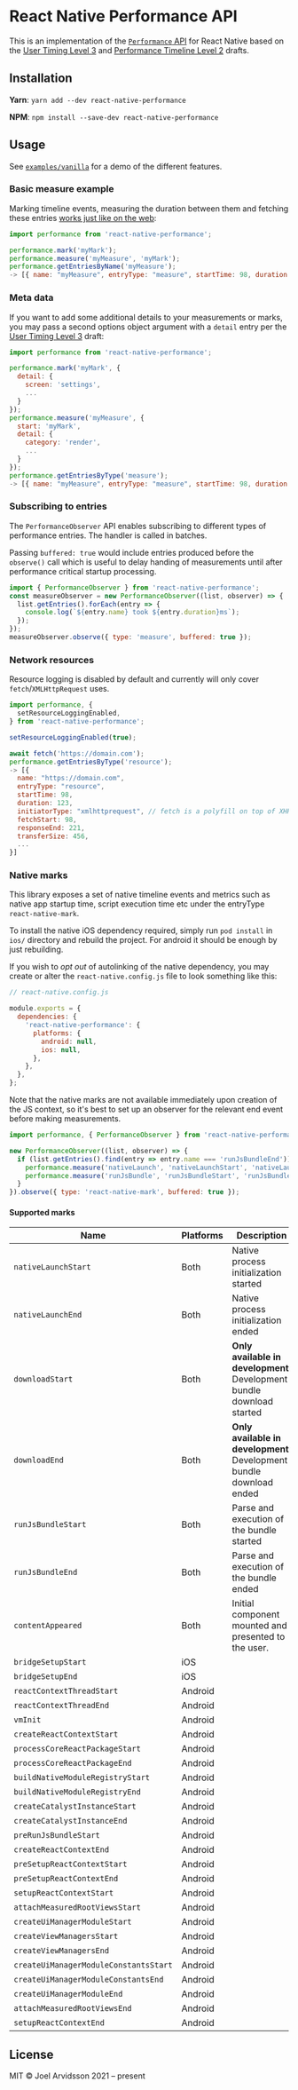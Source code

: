 # React Native Performance API

This is an implementation of the [`Performance` API](https://developer.mozilla.org/en-US/docs/Web/API/Performance) for React Native based on the [User Timing Level 3](https://www.w3.org/TR/user-timing-3/) and [Performance Timeline Level 2](https://www.w3.org/TR/performance-timeline-2/) drafts.

## Installation

**Yarn**: `yarn add --dev react-native-performance`

**NPM**: `npm install --save-dev react-native-performance`

## Usage

See [`examples/vanilla`](https://github.com/oblador/flipper-plugin-react-native-performance/tree/master/examples/vanilla) for a demo of the different features.

### Basic measure example

Marking timeline events, measuring the duration between them and fetching these entries [works just like on the web](https://developer.mozilla.org/en-US/docs/Web/API/Performance):

```js
import performance from 'react-native-performance';

performance.mark('myMark');
performance.measure('myMeasure', 'myMark');
performance.getEntriesByName('myMeasure');
-> [{ name: "myMeasure", entryType: "measure", startTime: 98, duration: 123 }]
```

### Meta data

If you want to add some additional details to your measurements or marks, you may pass a second options object argument with a `detail` entry per the [User Timing Level 3](https://www.w3.org/TR/user-timing-3/) draft:

```js
import performance from 'react-native-performance';

performance.mark('myMark', {
  detail: {
    screen: 'settings',
    ...
  }
});
performance.measure('myMeasure', {
  start: 'myMark',
  detail: {
    category: 'render',
    ...
  }
});
performance.getEntriesByType('measure');
-> [{ name: "myMeasure", entryType: "measure", startTime: 98, duration: 123, detail: { ... } }]
```

### Subscribing to entries

The `PerformanceObserver` API enables subscribing to different types of performance entries. The handler is called in batches.

Passing `buffered: true` would include entries produced before the `observe()` call which is useful to delay handing of measurements until after performance critical startup processing.

```js
import { PerformanceObserver } from 'react-native-performance';
const measureObserver = new PerformanceObserver((list, observer) => {
  list.getEntries().forEach(entry => {
    console.log(`${entry.name} took ${entry.duration}ms`);
  });
});
measureObserver.observe({ type: 'measure', buffered: true });
```

### Network resources

Resource logging is disabled by default and currently will only cover `fetch`/`XMLHttpRequest` uses.

```js
import performance, {
  setResourceLoggingEnabled,
} from 'react-native-performance';

setResourceLoggingEnabled(true);

await fetch('https://domain.com');
performance.getEntriesByType('resource');
-> [{
  name: "https://domain.com",
  entryType: "resource",
  startTime: 98,
  duration: 123,
  initiatorType: "xmlhttprequest", // fetch is a polyfill on top of XHR in react-native
  fetchStart: 98,
  responseEnd: 221,
  transferSize: 456,
  ...
}]
```

### Native marks

This library exposes a set of native timeline events and metrics such as native app startup time, script execution time etc under the entryType `react-native-mark`.

To install the native iOS dependency required, simply run `pod install` in `ios/` directory and rebuild the project. For android it should be enough by just rebuilding.

If you wish to _opt out_ of autolinking of the native dependency, you may create or alter the `react-native.config.js` file to look something like this:

```js
// react-native.config.js

module.exports = {
  dependencies: {
    'react-native-performance': {
      platforms: {
        android: null,
        ios: null,
      },
    },
  },
};
```

Note that the native marks are not available immediately upon creation of the JS context, so it's best to set up an observer for the relevant end event before making measurements.

```js
import performance, { PerformanceObserver } from 'react-native-performance';

new PerformanceObserver((list, observer) => {
  if (list.getEntries().find(entry => entry.name === 'runJsBundleEnd')) {
    performance.measure('nativeLaunch', 'nativeLaunchStart', 'nativeLaunchEnd');
    performance.measure('runJsBundle', 'runJsBundleStart', 'runJsBundleEnd');
  }
}).observe({ type: 'react-native-mark', buffered: true });
```

#### Supported marks

| Name                                  | Platforms | Description                                                            |
| ------------------------------------- | --------- | ---------------------------------------------------------------------- |
| `nativeLaunchStart`                   | Both      | Native process initialization started                                  |
| `nativeLaunchEnd`                     | Both      | Native process initialization ended                                    |
| `downloadStart`                       | Both      | **Only available in development.** Development bundle download started |
| `downloadEnd`                         | Both      | **Only available in development.** Development bundle download ended   |
| `runJsBundleStart`                    | Both      | Parse and execution of the bundle started                              |
| `runJsBundleEnd`                      | Both      | Parse and execution of the bundle ended                                |
| `contentAppeared`                     | Both      | Initial component mounted and presented to the user.                   |
| `bridgeSetupStart`                    | iOS       |                                                                        |
| `bridgeSetupEnd`                      | iOS       |                                                                        |
| `reactContextThreadStart`             | Android   |                                                                        |
| `reactContextThreadEnd`               | Android   |                                                                        |
| `vmInit`                              | Android   |                                                                        |
| `createReactContextStart`             | Android   |                                                                        |
| `processCoreReactPackageStart`        | Android   |                                                                        |
| `processCoreReactPackageEnd`          | Android   |                                                                        |
| `buildNativeModuleRegistryStart`      | Android   |                                                                        |
| `buildNativeModuleRegistryEnd`        | Android   |                                                                        |
| `createCatalystInstanceStart`         | Android   |                                                                        |
| `createCatalystInstanceEnd`           | Android   |                                                                        |
| `preRunJsBundleStart`                 | Android   |                                                                        |
| `createReactContextEnd`               | Android   |                                                                        |
| `preSetupReactContextStart`           | Android   |                                                                        |
| `preSetupReactContextEnd`             | Android   |                                                                        |
| `setupReactContextStart`              | Android   |                                                                        |
| `attachMeasuredRootViewsStart`        | Android   |                                                                        |
| `createUiManagerModuleStart`          | Android   |                                                                        |
| `createViewManagersStart`             | Android   |                                                                        |
| `createViewManagersEnd`               | Android   |                                                                        |
| `createUiManagerModuleConstantsStart` | Android   |                                                                        |
| `createUiManagerModuleConstantsEnd`   | Android   |                                                                        |
| `createUiManagerModuleEnd`            | Android   |                                                                        |
| `attachMeasuredRootViewsEnd`          | Android   |                                                                        |
| `setupReactContextEnd`                | Android   |                                                                        |

## License

MIT © Joel Arvidsson 2021 – present
